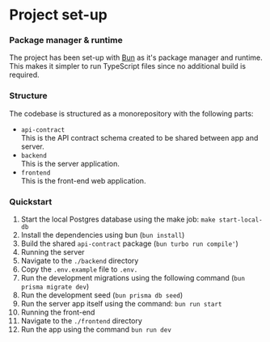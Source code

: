 # Project set-up
### Package manager & runtime
The project has been set-up with [Bun](https://bun.sh/) as it's package manager and runtime. This makes it simpler to run TypeScript files since no additional build is required.

### Structure
The codebase is structured as a monorepository with the following parts:
- `api-contract`  
  This is the API contract schema created to be shared between app and server.
- `backend`  
  This is the server application.
- `frontend`  
  This is the front-end web application.

### Quickstart
1. Start the local Postgres database using the make job: `make start-local-db`
2. Install the dependencies using bun (`bun install`)
3. Build the shared `api-contract` package (`bun turbo run compile'`)
4. Running the server
  1. Navigate to the `./backend` directory
  2. Copy the `.env.example` file to `.env.`
  3. Run the development migrations using the following command (`bun prisma migrate dev`)
  4. Run the development seed (`bun prisma db seed`)
  5. Run the server app itself using the command: `bun run start`
5. Running the front-end
  1. Navigate to the `./frontend` directory
  2. Run the app using the command `bun run dev`
